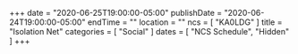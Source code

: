 +++
date = "2020-06-25T19:00:00-05:00"
publishDate = "2020-06-24T19:00:00-05:00"
endTime = ""
location = ""
ncs = [ "KA0LDG" ]
title = "Isolation Net"
categories = [ "Social" ]
dates = [ "NCS Schedule", "Hidden" ]
+++

